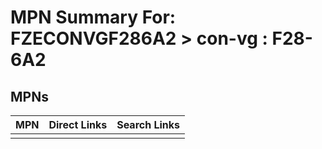 



# MPN Summary For: FZECONVGF286A2 > con-vg : F28-6A2

## MPNs
  

|MPN|Direct Links|Search Links|
| :--- | :--- | :--- |
||||
